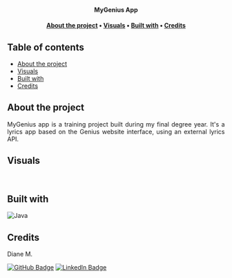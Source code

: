 <div align="center">
    <h4><b>MyGenius App</b></h4>
    <h4>
        <a href="#about">About the project</a>
        •
        <a href="#visuals">Visuals</a>
        •
        <a href="#built-with">Built with</a>
        •
        <a href="#credits">Credits</a>
    </h4>
</div>


## Table of contents

- [About the project](#about-the-project)
- [Visuals](#visuals)
- [Built with](#built-with)
- [Credits](#credits)

## About the project

<p align="justify"> 
  MyGenius app is a training project built during my final degree year. It's a lyrics app based on the Genius website interface, using an external lyrics API.
</p>


## Visuals

<p align="center"> 
    <img />
    <img />
    <img />
    <img />
</p>

## Built with

![Java](https://img.shields.io/badge/java-%23ED8B00.svg?style=for-the-badge&logo=openjdk&logoColor=white)


## Credits

<p>Diane M.</p>

[![GitHub Badge](https://img.shields.io/badge/GitHub-100000?style=for-the-badge&logo=github&logoColor=white)](https://github.com/dkm94)
[![LinkedIn Badge](https://img.shields.io/badge/LinkedIn-0077B5?style=for-the-badge&logo=linkedin&logoColor=white)](https://www.linkedin.com/in/diane-mpk/)
